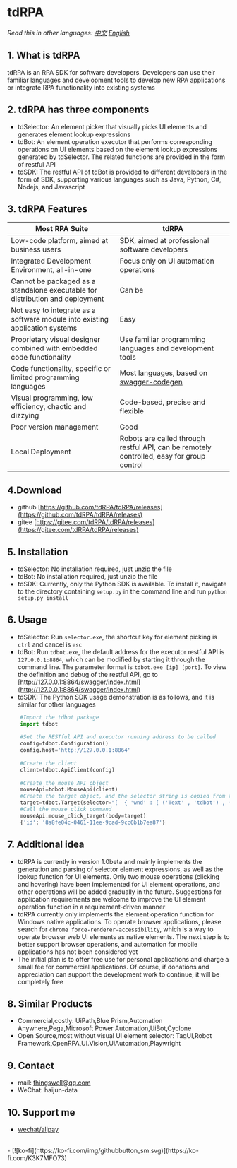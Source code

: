 # tdRPA

*Read this in other languages: [中文](./README_cn.md) [English](./README.md)*


## 1. What is tdRPA
tdRPA is an RPA SDK for software developers. Developers can use their familiar languages and development tools to develop new RPA applications or integrate RPA functionality into existing systems

## 2. tdRPA has three components
- tdSelector: An element picker that visually picks UI elements and generates element lookup expressions
- tdBot: An element operation executor that performs corresponding operations on UI elements based on the element lookup expressions generated by tdSelector. The related functions are provided in the form of restful API
- tdSDK: The restful API of tdBot is provided to different developers in the form of SDK, supporting various languages such as Java, Python, C#, Nodejs, and Javascript

## 3. tdRPA Features
|**Most RPA Suite**   |  **tdRPA** |
| ------------ | ------------ |
|Low-code platform, aimed at business users|SDK, aimed at professional software developers|
|Integrated Development Environment, all-in-one|Focus only on UI automation operations|
|Cannot be packaged as a standalone executable for distribution and deployment|Can be|
|Not easy to integrate as a software module into existing application systems|Easy|
|Proprietary visual designer combined with embedded code functionality|Use familiar programming languages and development tools|
|Code functionality, specific or limited programming languages|Most languages, based on [swagger-codegen](https://github.com/swagger-api/swagger-codegen "swagger-codegen")|
|Visual programming, low efficiency, chaotic and dizzying|Code-based, precise and flexible|
|Poor version management|Good|
|Local Deployment|Robots are called through restful API, can be remotely controlled, easy for group control|

## 4.Download
- github [https://github.com/tdRPA/tdRPA/releases](https://github.com/tdRPA/tdRPA/releases)
- gitee [https://gitee.com/tdRPA/tdRPA/releases](https://gitee.com/tdRPA/tdRPA/releases)

## 5. Installation
- tdSelector: No installation required, just unzip the file
- tdBot: No installation required, just unzip the file
- tdSDK: Currently, only the Python SDK is available. To install it, navigate to the directory containing `setup.py` in the command line and run `python setup.py install`

## 6. Usage
- tdSelector: Run `selector.exe`, the shortcut key for element picking is `ctrl` and cancel is `esc`
- tdBot: Run `tdbot.exe`, the default address for the executor restful API is `127.0.0.1:8864`, which can be modified by starting it through the command line. The parameter format is `tdbot.exe [ip] [port]`. To view the definition and debug of the restful API, go to [http://127.0.0.1:8864/swagger/index.html](http://127.0.0.1:8864/swagger/index.html)
- tdSDK: The Python SDK usage demonstration is as follows, and it is similar for other languages


```python
    #Import the tdbot package
    import tdbot
    
    #Set the RESTful API and executor running address to be called
    config=tdbot.Configuration()
    config.host='http://127.0.0.1:8864'
    
    #Create the client
    client=tdbot.ApiClient(config)
    
    #Create the mouse API object
    mouseApi=tdbot.MouseApi(client)
    #Create the target object, and the selector string is copied from tdSelector
    target=tdbot.Target(selector="[  { 'wnd' : [ ('Text' , 'tdbot') , ('aaRole' , '10') , ('App' , 'explorer.exe') ] } ,  { 'ctrl' : [ ('Text' , 'UIRibbonDockTop') , ('aaRole' , '10') ] } ,  { 'ctrl' : [ ('Text' , 'Ribbon') , ('aaRole' , '10') ] } ,  { 'ctrl' : [ ('Text' , 'Ribbon') , ('aaRole' , '10') ] } ,  { 'ctrl' : [ ('aaRole' , '10') ] } ,  { 'ctrl' : [ ('Text' , 'Ribbon') , ('aaRole' , '38') ] } ,  { 'ctrl' : [ ('Text' , '下层功能区') , ('aaRole' , '16') ] } ,  { 'ctrl' : [ ('aaRole' , '10') ] } ,  { 'ctrl' : [ ('Text' , '主页') , ('aaRole' , '38') ] } ,  { 'ctrl' : [ ('Text' , '新建') , ('aaRole' , '22') ] } ,  { 'ctrl' : [ ('Text' , '新建文件夹') , ('aaRole' , '43') ] }]")
    #Call the mouse click command
    mouseApi.mouse_click_target(body=target)
    {'id': '8a8fe04c-0461-11ee-9cad-9cc6b1b7ea87'}
```

## 7. Additional idea
- tdRPA is currently in version 1.0beta and mainly implements the generation and parsing of selector element expressions, as well as the lookup function for UI elements. Only two mouse operations (clicking and hovering) have been implemented for UI element operations, and other operations will be added gradually in the future. Suggestions for application requirements are welcome to improve the UI element operation function in a requirement-driven manner
- tdRPA currently only implements the element operation function for Windows native applications. To operate browser applications, please search for `chrome force-renderer-accessibility`, which is a way to operate browser web UI elements as native elements. The next step is to better support browser operations, and automation for mobile applications has not been considered yet
- The initial plan is to offer free use for personal applications and charge a small fee for commercial applications. Of course, if donations and appreciation can support the development work to continue, it will be completely free

## 8. Similar Products
- Commercial,costly: UiPath,Blue Prism,Automation Anywhere,Pega,Microsoft Power Automation,UiBot,Cyclone
- Open Source,most without visual UI element selector: TagUI,Robot Framework,OpenRPA,UI.Vision,UiAutomation,Playwright

## 9. Contact
- mail: thingswell@qq.com
- WeChat: haijun-data

## 10. Support me
- [wechat/alipay](./zan.md)
<br>
- [![ko-fi](https://ko-fi.com/img/githubbutton_sm.svg)](https://ko-fi.com/K3K7MFO73)